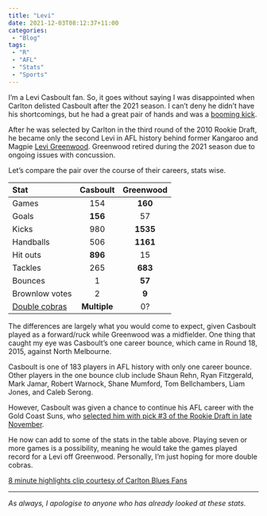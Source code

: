 ```yaml
---
title: "Levi"
date: 2021-12-03T08:12:37+11:00
categories:
 - "Blog"
tags:
 - "R"
 - "AFL" 
 - "Stats"
 - "Sports"
---
```


<!--more-->

I’m a Levi Casboult fan. So, it goes without saying I was disappointed when Carlton delisted Casboult after the 2021 season. I can’t deny he didn’t have his shortcomings, but he had a great pair of hands and was a [booming kick](https://www.youtube.com/watch?v=7T4m9kfwKyU).

After he was selected by Carlton in the third round of the 2010 Rookie Draft, he became only the second Levi in AFL history behind former Kangaroo and Magpie [Levi Greenwood](https://afltables.com/afl/stats/players/L/Levi_Greenwood.html). Greenwood retired during the 2021 season due to ongoing issues with concussion.

Let’s compare the pair over the course of their careers, stats wise. 

<center>

| Stat                                                         | Casboult     | Greenwood |
| :----------------------------------------------------------- | :----------: | :-------: |
| Games                                                        | 154          | **160**   |
| Goals                                                        | **156**      | 57        |
| Kicks                                                        | 980          | **1535**  |
| Handballs                                                    | 506          | **1161**  |
| Hit outs                                                     | **896**      | 15        |
| Tackles                                                      | 265          | **683**   |
| Bounces                                                      | 1            | **57**    |
| Brownlow votes                                               | 2            | **9**     |
| [Double cobras](https://www.youtube.com/watch?v=65q9SKKTMSw) | **Multiple** | 0?        |

</center>

The differences are largely what you would come to expect, given Casboult played as a forward/ruck while Greenwood was a midfielder. One thing that caught my eye was Casboult’s one career bounce, which came in Round 18, 2015, against North Melbourne.

Casboult is one of 183 players in AFL history with only one career bounce. Other players in the one bounce club include Shaun Rehn, Ryan Fitzgerald, Mark Jamar, Robert Warnock, Shane Mumford, Tom Bellchambers, Liam Jones, and Caleb Serong. 

However, Casboult was given a chance to continue his AFL career with the Gold Coast Suns, who [selected him with pick #3 of the Rookie Draft in late November](https://www.afl.com.au/news/689584/cut-carlton-big-man-heads-north-port-hands-lifeline-to-delisted-roo). 

He now can add to some of the stats in the table above. Playing seven or more games is a possibility, meaning he would take the games played record for a Levi off Greenwood. Personally, I’m just hoping for more double cobras. 

[8 minute highlights clip courtesy of Carlton Blues Fans](https://www.youtube.com/watch?v=U9byb94_37o)

--- 

*As always, I apologise to anyone who has already looked at these stats.*